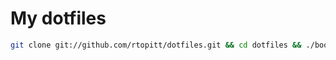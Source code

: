 # My dotfiles

```bash
git clone git://github.com/rtopitt/dotfiles.git && cd dotfiles && ./bootstrap.sh
```
